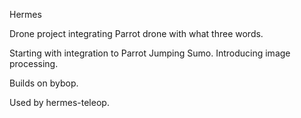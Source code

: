 Hermes

Drone project integrating Parrot drone with what three words.

Starting with integration to Parrot Jumping Sumo. Introducing image processing.

Builds on bybop.

Used by hermes-teleop.
